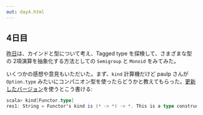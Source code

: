 ```yaml
---
out: day4.html
---
```


  [day3]: http://eed3si9n.com/ja/learning-scalaz-day3

4日目
----

[昨日][day3]は、カインドと型について考え、Tagged type を探検して、さまざまな型の 2項演算を抽象化する方法としての `Semigroup` と `Monoid` をみてみた。

いくつかの感想や意見もいただいた。まず、`kind` 計算機だけど paulp さんが `Option.type` みたいにコンパニオン型を使ったらどうかと教えてもらった。[更新したバージョン](https://gist.github.com/3610635)を使うとこう書ける:

```scala
scala> kind[Functor.type]
res1: String = Functor's kind is (* -> *) -> *. This is a type constructor that takes type constructor(s): a higher-kinded type.
```
